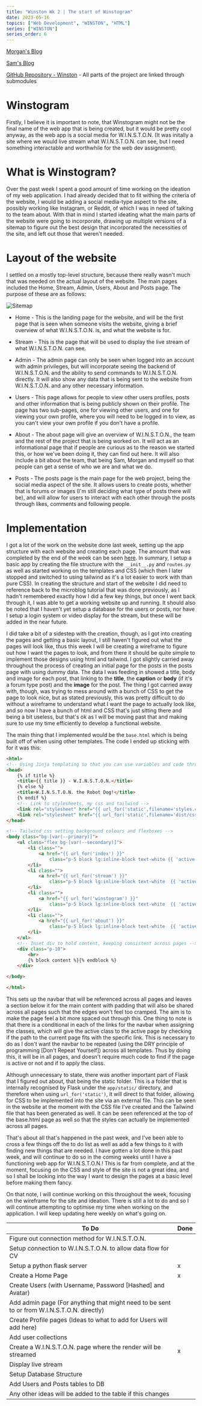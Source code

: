 ```yaml
---
title: "Winston Wk 2 | The start of Winstogram"
date: 2023-05-16
topics: ["Web Development", "WINSTON", "HTML"]
series: ["WINSTON"]
series_order: 6
---
```


[Morgan's Blog](https://Morgan-Potter.github.io)

[Sam's Blog](https://samsidebotham.com)

[GitHub Repository - Winston](https://github.com/joush007/WINSTON) - All parts of the project are linked through submodules

# Winstogram
Firstly, I believe it is important to note, that Winstogram might not be the final name of the web app that is being created, but it would be pretty cool anyway, as the web app is a social media for W.I.N.S.T.O.N. (It was initally a site where we would live stream what W.I.N.S.T.O.N. can see, but I need something interactable and worthwhile for the web dev assignment).

# What is Winstogram?
Over the past week I spent a good amount of time working on the ideation of my web application. I had already decided that to fit withing the criteria of the website, I would be adding a social media-type aspect to the site, possibly working like Instagram, or Reddit, of which I was in need of talking to the team about. With that in mind I started ideating what the main parts of the website were going to incorporate, drawing up multiple versions of a sitemap to figure out the best design that incorporated the necessities of the site, and left out those that weren't needed.

# Layout of the website
I settled on a mostly top-level structure, because there really wasn't much that was needed on the actual layout of the website. The main pages included the Home, Stream, Admin, Users, About and Posts page. The purpose of these are as follows:

![Sitemap](sitemap.png)

* Home - This is the landing page for the website, and will be the first page that is seen when someone visits the website, giving a brief overview of what W.I.N.S.T.O.N. is, and what the website is for.

* Stream - This is the page that will be used to display the live stream of what W.I.N.S.T.O.N. can see.

* Admin - The admin page can only be seen when logged into an account with admin privileges, but will incorporate seeing the backend of W.I.N.S.T.O.N. and the ability to send commands to W.I.N.S.T.O.N. directly. It will also show any data that is being sent to the website from W.I.N.S.T.O.N. and any other necessary information.

* Users - This page allows for people to view other users profiles, posts and other information that is being publicly shown on their profile. The page has two sub-pages, one for viewing other users, and one for viewing your own profile, where you will need to be logged in to view, as you can't view your own profile if you don't have a profile.

* About - The about page will give an overview of W.I.N.S.T.O.N., the team and the rest of the project that is being worked on. It will act as an informational page that if people are curious as to the reason we started this, or how we've been doing it, they can find out here. It will also include a bit about the team, that being Sam, Morgan and myself so that people can get a sense of who we are and what we do.

* Posts - The posts page is the main page for the web project, being the social media aspect of the site. It allows users to create posts, whether that is forums or images (I'm still deciding what type of posts there will be), and will allow for users to interact with each other through the posts through likes, comments and following people.

# Implementation
I got a lot of the work on the website done last week, setting up the app structure with each website and creating each page. The amount that was completed by the end of the week can be seen [here](https://github.com/joush007/Flask-Server-WINSTON/tree/0b0d720bab2d60e19748cfe22d1b0f75d5de2f23). In summary, I setup a basic app by creating the file structure with the `__init__.py` and `routes.py` as well as started working on the templates and CSS (which then I later stopped and switched to using tailwind as it's a lot easier to work with than pure CSS). In creating the structure and start of the website I did need to reference back to the microblog tutorial that was done previously, as I hadn't remembered exactly how I did a few key things, but once I went back through it, I was able to get a working website up and running. It should also be noted that I haven't yet setup a database for the users or posts, nor have I setup a login system or video display for the stream, but these will be added in the near future.

I did take a bit of a sidestep with the creation, though, as I got into creating the pages and getting a basic layout, I still haven't figured out what the pages will look like, thus this week I will be creating a wireframe to figure out how I want the pages to look, and from there it should be quite simple to implement those designs using html and tailwind. I got slightly carried away throughout the process of creating an initial page for the posts in the posts page with using dummy data. The data I was feeding in showed a title, body and image for each post, that linking to the <b>title</b>, the <b>caption</b> or <b>body</b> (if it's a forum type post) and the <b>image</b> for the post. The thing I got carried away with, though, was trying to mess around with a bunch of CSS to get the page to look nice, but as stated previously, this was pretty difficult to do without a wireframe to understand what I want the page to actually look like, and so now I have a bunch of html and CSS that's just sitting there and being a bit useless, but that's ok as I will be moving past that and making sure to use my time efficiently to develop a functional website.

The main thing that I implemented would be the `base.html` which is being built off of when using other templates. The code I ended up sticking with for it was this:

```html
<html>
<!-- Using Jinja templating so that you can use variables and code through flask's rendering of template -->
<head>
    {% if title %}
    <title>{{ title }} - W.I.N.S.T.O.N.</title>
    {% else %}
    <title>W.I.N.S.T.O.N. the Robot Dog!</title>
    {% endif %}
    <!-- Link to stylesheets, my css and tailwind -->
    <link rel="stylesheet" href="{{ url_for('static',filename='styles.css') }}">
    <link rel="stylesheet" href="{{ url_for('static',filename='dist/css/output.css') }}">
</head>

<!-- Tailwind css setting background colours and flexboxes -->
<body class="bg-[var(--primary)]">
    <ul class="flex bg-[var(--secondary)]">
        <li class="">
            <a href="{{ url_for('index') }}"
                class="p-5 block lg:inline-block text-white {{ 'active' if request.path in [url_for('index'), '/'] else '' }}">Home</a>
        </li>
        <li class="">
            <a href="{{ url_for('stream') }}"
                class="p-5 block lg:inline-block text-white  {{ 'active' if request.path == url_for('stream') else '' }}">Stream</a>
        </li>
        <li class="">
            <a href="{{ url_for('winstogram') }}"
                class="p-5 block lg:inline-block text-white  {{ 'active' if request.path == url_for('winstogram') else '' }}">Winstogram</a>
        </li>
        <li class="">
            <a href="{{ url_for('about') }}"
                class="p-5 block lg:inline-block text-white  {{ 'active' if request.path == url_for('about') else '' }}">About</a>
        </li>
    </ul>
    <!-- Inset div to hold content, keeping consistent across pages -->
    <div class="p-10">
        <br>
        {% block content %}{% endblock %}
    </div>

</body>

</html>
```

This sets up the navbar that will be referenced across all pages and leaves a section below it for the main content with padding that will also be shared across all pages such that the edges won't feel too cramped. The aim is to make the page feel a bit more spaced out through this. One thing to note is that there is a conditional in each of the links for the navbar when assigning the classes, which will give the active class to the active page by checking if the path to the current page fits with the specific link. This is necessary to do as I don't want the navbar to be repeated (using the DRY principle of programming [Don't Repeat Yourself]) across all templates. Thus by doing this, it will be in all pages, and doesn't require much code to find if the page is active or not and if to apply the class.

Although unnecessary to state, there was another important part of Flask that I figured out about, that being the static folder. This is a folder that is internally recognised by Flask under the `app/static/` directory, and therefore when using `url_for('static')`, it will direct to that folder, allowing for CSS to be implemented into the site via an external file. This can be seen in the website at the moment with the CSS file I've created and the Tailwind file that has been generated as well. It can be seen referenced at the top of the base.html page as well so that the styles can actually be implemented across all pages.

That's about all that's happened in the past week, and I've been able to cross a few things off the to do list as well as add a few things to it with finding new things that are needed. I have gotten a lot done in this past week, and will continue to do so in the coming weeks until I have a functioning web app for W.I.N.S.T.O.N.! This is far from complete, and at the moment, focusing on the CSS and style of the site is not a great idea, and so I shall be looking into the way I want to design the pages at a basic level before making them fancy.

On that note, I will continue working on this throughout the week, focusing on the wireframe for the site and ideation. There is still a lot to do and so I will continue attempting to optimise my time when working on the application. I will keep updating here weekly on what's going on.

|To Do                                                                                      |Done|
|-------------------------------------------------------------------------------------------|----|
|Figure out connection method for W.I.N.S.T.O.N.                                            |    |
|Setup connection to W.I.N.S.T.O.N. to allow data flow for CV                               |    |
|Setup a python flask server                                                                | x  |
|Create a Home Page                                                                         | x  |
|Create Users (with Username, Password [Hashed] and Avatar)                                 |    |
|Add admin page (For anything that might need to be sent to or from W.I.N.S.T.O.N. directly)|    |
|Create Profile pages (Ideas to what to add for Users will add here)                        |    |
|Add user collections                                                                       |    |
|Create a W.I.N.S.T.O.N. page where the render will be streamed                             | x  |
|Display live stream                                                                        |    |
|Setup Database Structure                                                                   |    |
|Add Users and Posts tables to DB                                                           |    |
|Any other ideas will be added to the table if this changes                                 |    |